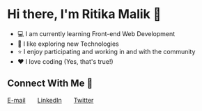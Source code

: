 # Hi there, I'm Ritika Malik 👋
* 💻 I am currently learning Front-end Web Development
* 💫 I like exploring new Technologies
* ⭐ I enjoy participating and working in and with the community
* ❤ I love coding (Yes, that's true!)

## Connect With Me 🌟
[E-mail](ritikamalik100102@gmail.com) &nbsp; &nbsp; &nbsp; [LinkedIn](www.linkedin.com/in/ritika-malik-must) &nbsp; &nbsp; &nbsp; [Twitter](https://twitter.com/Ritika287)
